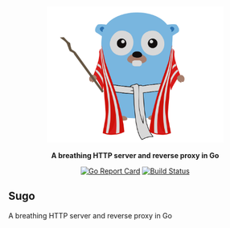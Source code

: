 <div align="center" markdown="1">

<img src="./mascot.svg" alt="sugo" width="350">

**A breathing HTTP server and reverse proxy in Go**

[![Go Report Card](https://goreportcard.com/badge/github.com/goasis/sugo)](https://goreportcard.com/report/github.com/goasis/sugo) [![Build Status](https://travis-ci.org/goasis/sugo.svg?branch=master)](https://travis-ci.org/goasis/sugo)

</div>

## Sugo

A breathing HTTP server and reverse proxy in Go
